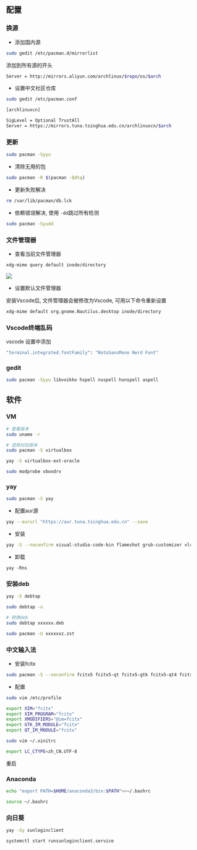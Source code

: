 <!--
 * @Description: 
 * @Version: 1.0
 * @Author: DaLao
 * @Email: dalao_li@163.com
 * @Date: 2021-06-13 20:32:36
 * @LastEditors: dalao
 * @LastEditTime: 2022-04-01 22:39:26
-->


## 配置


### 换源


- 添加国内源

```sh
sudo gedit /etc/pacman.d/mirrorlist
```

添加到所有源的开头

```sh
Server = http://mirrors.aliyun.com/archlinux/$repo/os/$arch
```

- 设置中文社区仓库

```sh
sudo gedit /etc/pacman.conf
```

```sh
[archlinuxcn]

SigLevel = Optional TrustAll
Server = https://mirrors.tuna.tsinghua.edu.cn/archlinuxcn/$arch
```


### 更新

```sh
sudo pacman -Syyu
```

- 清除无用的包

```sh
sudo pacman -R $(pacman -Qdtq)
```

- 更新失败解决

```sh
rm /var/lib/pacman/db.lck
```

- 依赖错误解决, 使用 `-dd`跳过所有检测

```sh
sudo pacman -Syudd
```


###  文件管理器

- 查看当前文件管理器

```sh
xdg-mime query default inode/directory   
```

![](https://cdn.hurra.ltd/img/20220109184225.png)

- 设置默认文件管理器

安装Vscode后, 文件管理器会被修改为Vscode, 可用以下命令重新设置

```sh
xdg-mime default org.gnome.Nautilus.desktop inode/directory
```


### Vscode终端乱码

vscode 设置中添加

```sh
"terminal.integrated.fontFamily": "NotoSansMono Nerd Font"
```


### gedit

```sh
sudo pacman -Syyu libvoikko hspell nuspell hunspell aspell
```


## 软件


### VM

```sh
# 查看版本
sudo uname -r 

# 选择对应版本
sudo pacman -S virtualbox

yay -S virtualbox-ext-oracle
```

```sh
sudo modprobe vboxdrv
```

### yay

```sh
sudo pacman -S yay
```

- 配置aur源

```sh
yay --aururl "https://aur.tuna.tsinghua.edu.cn" --save
```

- 安装


```sh
yay -S --noconfirm visual-studio-code-bin flameshot grub-customizer vlc
```

- 卸载

```
yay -Rns
```


### 安装deb

```sh
yay -S debtap

sudo debtap -u

# 转换deb
sudo debtap xxxxxx.deb

sudo pacman -U xxxxxxz.zst
```


### 中文输入法

- 安装fcitx

```sh
sudo pacman -S --noconfirm fcitx5 fcitx5-qt fcitx5-gtk fcitx5-qt4 fcitx5-chinese-addons fcitx5-configtool fcitx5-material-color fcitx5-pinyin-moegirl fcitx5-pinyin-zhwiki
```

- 配置

```sh
sudo vim /etc/profile
```

```sh
export XIM="fcitx"
export XIM_PROGRAM="fcitx"
export XMODIFIERS="@im=fcitx"
export GTK_IM_MODULE="fcitx"
export QT_IM_MODULE="fcitx"
```

```sh
sudo vim ~/.xinitrc
```

```sh
export LC_CTYPE=zh_CN.UTF-8
```

重启


### Anaconda

```sh
echo "export PATH=$HOME/anaconda3/bin:$PATH">>~/.bashrc

source ~/.bashrc
```


### 向日葵

```sh
yay -Sy sunloginclient

systemctl start runsunloginclient.service
```